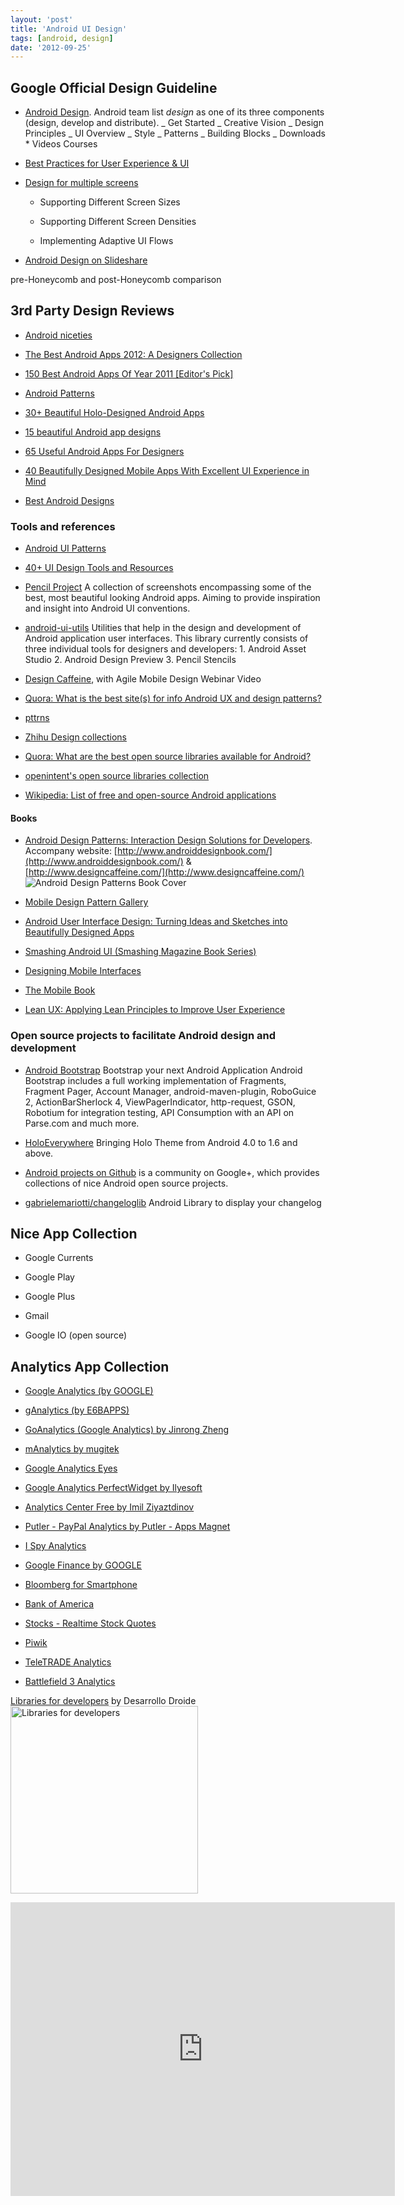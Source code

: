 ```yaml
---
layout: 'post'
title: 'Android UI Design'
tags: [android, design]
date: '2012-09-25'
---
```


## Google Official Design Guideline

- [Android Design](http://developer.android.com/design/index.html).
  Android team list _design_ as one of its three components (design, develop and distribute).
  _ Get Started
  _ Creative Vision
  _ Design Principles
  _ UI Overview
  _ Style
  _ Patterns
  _ Building Blocks
  _ Downloads \* Videos Courses

- [Best Practices for User Experience & UI](http://developer.android.com/training/best-ux.html)

- [Design for multiple screens](http://developer.android.com/training/multiscreen/index.html)

  - Supporting Different Screen Sizes

  - Supporting Different Screen Densities

  - Implementing Adaptive UI Flows

- [Android Design on Slideshare](https://www.slideshare.net/search/slideshow?searchfrom=header&q=android+design)

pre-Honeycomb and post-Honeycomb comparison

## 3rd Party Design Reviews

- [Android niceties](http://androidniceties.tumblr.com/)

- [The Best Android Apps 2012: A Designers Collection](https://www.slideshare.net/theresaneil/best-android-app-designs)

- [150 Best Android Apps Of Year 2011 [Editor's Pick]](http://www.addictivetips.com/mobile/150-best-android-apps-of-year-2011-editors-pick/)

- [Android Patterns](http://www.androidpatterns.com/)

- [30+ Beautiful Holo-Designed Android Apps](http://android.appstorm.net/roundups/design/30-beautiful-holo-designed-android-apps/)

- [15 beautiful Android app designs](http://www.creativebloq.com/app-design/15-beautiful-android-app-ui-designs-11121271)

- [65 Useful Android Apps For Designers](http://www.hongkiat.com/blog/android-apps-designer/)

- [40 Beautifully Designed Mobile Apps With Excellent UI Experience in Mind](http://www.1stwebdesigner.com/design/mobile-apps-designs/)

- [Best Android Designs](http://www.scoutzie.com/android)

### Tools and references

- [Android UI Patterns](https://play.google.com/store/apps/details?id=com.groidify.uipatterns&hl=en)

- [40+ UI Design Tools and Resources](http://www.noupe.com/design/40-ui-design-tools-and-resources.html)

- [Pencil Project](http://pencil.evolus.vn/en-US/Downloads/Stencils.aspx)
  A collection of screenshots encompassing some of the best, most beautiful looking Android apps.
  Aiming to provide inspiration and insight into Android UI conventions.

- [android-ui-utils](http://code.google.com/p/android-ui-utils/)
  Utilities that help in the design and development of Android application user interfaces. This library currently consists of three individual tools for designers and developers: 1. Android Asset Studio 2. Android Design Preview 3. Pencil Stencils

- [Design Caffeine](http://www.designcaffeine.com/), with Agile Mobile Design Webinar Video

- [Quora: What is the best site(s) for info Android UX and design patterns?](http://www.quora.com/Android-OS/What-is-the-best-site-s-for-info-Android-UX-and-design-patterns)

- [pttrns](http://pttrns.com/)

- [Zhihu Design collections](http://www.zhihu.com/question/19804692)

- [Quora: What are the best open source libraries available for Android?](http://www.quora.com/Android-Development/What-are-the-best-open-source-libraries-available-for-Android)

- [openintent's open source libraries collection](http://www.openintents.org/en/libraries)

- [Wikipedia: List of free and open-source Android applications](http://en.wikipedia.org/wiki/List_of_open_source_Android_applications)

#### Books

- [Android Design Patterns: Interaction Design Solutions for Developers](http://www.amazon.com/Android-Design-Patterns-Interaction-Developers/dp/1118394151). Accompany website: [http://www.androiddesignbook.com/](http://www.androiddesignbook.com/) & [http://www.designcaffeine.com/](http://www.designcaffeine.com/)
  <img src="http://ecx.images-amazon.com/images/I/51KOCskAPrL._BO2,204,203,200_PIsitb-sticker-arrow-click,TopRight,35,-76_AA300_SH20_OU01_.jpg" alt="Android Design Patterns Book Cover" />

- [Mobile Design Pattern Gallery](http://www.amazon.com/Mobile-Design-Pattern-Gallery-Edition/dp/1449336442/ref=pd_sim_b_4)

- [Android User Interface Design: Turning Ideas and Sketches into Beautifully Designed Apps](http://www.amazon.com/Android-User-Interface-Design-Beautifully/dp/0321886739/ref=pd_sim_b_3)

- [Smashing Android UI (Smashing Magazine Book Series)](http://www.amazon.com/Smashing-Android-Magazine-Book-Series/dp/1118387287/ref=pd_sim_b_2)

- [Designing Mobile Interfaces](http://www.amazon.com/Designing-Mobile-Interfaces-Steven-Hoober/dp/1449394639/ref=pd_sim_b_1)

- [The Mobile Book](http://www.the-mobile-book.com/)

- [Lean UX: Applying Lean Principles to Improve User Experience](http://www.amazon.com/Lean-UX-Applying-Principles-Experience/dp/1449311652/ref=pd_sim_b_7)

### Open source projects to facilitate Android design and development

- [Android Bootstrap](http://www.androidbootstrap.com/)
  Bootstrap your next Android Application
  Android Bootstrap includes a full working implementation of Fragments, Fragment Pager, Account Manager, android-maven-plugin, RoboGuice 2, ActionBarSherlock 4, ViewPagerIndicator, http-request, GSON, Robotium for integration testing, API Consumption with an API on Parse.com and much more.

- [HoloEverywhere](https://github.com/ChristopheVersieux/HoloEverywhere)
  Bringing Holo Theme from Android 4.0 to 1.6 and above.

- [Android projects on Github](https://plus.google.com/u/0/communities/100609058582053363304) is a community on Google+, which provides collections of nice Android open source projects.

- [gabrielemariotti/changeloglib](https://github.com/gabrielemariotti/changeloglib) Android Library to display your changelog

## Nice App Collection

- Google Currents

- Google Play

- Google Plus

- Gmail

- Google IO (open source)

## Analytics App Collection

- [Google Analytics (by GOOGLE)](https://play.google.com/store/apps/details?id=com.google.android.apps.giant&feature=search_result#?t=W251bGwsMSwyLDEsImNvbS5nb29nbGUuYW5kcm9pZC5hcHBzLmdpYW50Il0.)

- [gAnalytics (by E6BAPPS)](https://play.google.com/store/apps/details?id=com.e6bapps.ganalytics&feature=search_result#?t=W251bGwsMSwyLDEsImNvbS5lNmJhcHBzLmdhbmFseXRpY3MiXQ..)

- [GoAnalytics (Google Analytics) by Jinrong Zheng](https://play.google.com/store/apps/details?id=com.rong.goanalytics2.activity&feature=search_result#?t=W251bGwsMSwyLDEsImNvbS5yb25nLmdvYW5hbHl0aWNzMi5hY3Rpdml0eSJd)

- [mAnalytics by mugitek](https://play.google.com/store/apps/details?id=com.mugitek.analytics&feature=search_result#?t=W251bGwsMSwyLDEsImNvbS5tdWdpdGVrLmFuYWx5dGljcyJd)

- [Google Analytics Eyes](https://play.google.com/store/apps/details?id=com.ilyesoft.ganalyticseyes&feature=search_result#?t=W251bGwsMSwyLDEsImNvbS5pbHllc29mdC5nYW5hbHl0aWNzZXllcyJd)

- [Google Analytics PerfectWidget by Ilyesoft](https://play.google.com/store/apps/details?id=com.ilyesoft.ganalyticspw&feature=search_result#?t=W251bGwsMSwyLDEsImNvbS5pbHllc29mdC5nYW5hbHl0aWNzcHciXQ..)

- [Analytics Center Free by Imil Ziyaztdinov](https://play.google.com/store/apps/details?id=com.imilkaeu.analyticscenterfree&feature=search_result#?t=W251bGwsMSwyLDEsImNvbS5pbWlsa2FldS5hbmFseXRpY3NjZW50ZXJmcmVlIl0.)

- [Putler - PayPal Analytics by Putler - Apps Magnet](https://play.google.com/store/apps/details?id=com.putler.mobile&feature=search_result#?t=W251bGwsMSwyLDEsImNvbS5wdXRsZXIubW9iaWxlIl0.)

- [I Spy Analytics](https://play.google.com/store/apps/details?id=com.ispymarketing.analytics&feature=search_result#?t=W251bGwsMSwyLDEsImNvbS5pc3B5bWFya2V0aW5nLmFuYWx5dGljcyJd)

- [Google Finance by GOOGLE](https://play.google.com/store/apps/details?id=com.google.android.apps.finance&feature=search_result#?t=W251bGwsMSwyLDEsImNvbS5nb29nbGUuYW5kcm9pZC5hcHBzLmZpbmFuY2UiXQ..)

- [Bloomberg for Smartphone](https://play.google.com/store/apps/details?id=com.bloomberg.android&feature=search_result#?t=W251bGwsMSwyLDEsImNvbS5ibG9vbWJlcmcuYW5kcm9pZCJd)

- [Bank of America](https://play.google.com/store/apps/details?id=com.infonow.bofa&feature=search_result#?t=W251bGwsMSwyLDEsImNvbS5pbmZvbm93LmJvZmEiXQ..)

- [Stocks - Realtime Stock Quotes](https://play.google.com/store/apps/details?id=org.dayup.stocks&feature=search_result#?t=W251bGwsMSwyLDEsIm9yZy5kYXl1cC5zdG9ja3MiXQ..)

- [Piwik](https://play.google.com/store/apps/details?id=org.piwik.mobile&feature=search_result#?t=W251bGwsMSwyLDEsIm9yZy5waXdpay5tb2JpbGUiXQ..)

- [TeleTRADE Analytics](https://play.google.com/store/apps/details?id=ru.teletrade.android.app&feature=search_result#?t=W251bGwsMSwyLDEsInJ1LnRlbGV0cmFkZS5hbmRyb2lkLmFwcCJd)

- [Battlefield 3 Analytics](https://play.google.com/store/apps/details?id=com.stub.android.battlefieldanalytics&feature=search_result#?t=W251bGwsMSwyLDEsImNvbS5zdHViLmFuZHJvaWQuYmF0dGxlZmllbGRhbmFseXRpY3MiXQ..)

[Libraries for developers](https://play.google.com/store/apps/details?id=com.desarrollodroide.repos) by Desarrollo Droide
<img src="https://lh5.ggpht.com/NCK1E-h9b20F0330WCoGJ2cSX7oBR_bZZi8gm2flRmcXNanQ2JZdwDPfex2i3ybXsno_=w705" height="300px" alt="Libraries for developers" />

<iframe src="https://www.slideshare.net/RachitShukla3/slideshelf" width="615px" height="470px" frameBorder="0" marginWidth="0" marginHeight="0" scrolling="no" style={{ border: 'none' }} allowFullScreen webkitAllowFullScreen mozAllowFullScreen></iframe>
